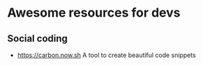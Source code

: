 # Awesome resources for devs

## Social coding

* https://carbon.now.sh A tool to create beautiful code snippets

